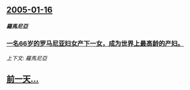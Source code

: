 ## [2005-01-16](/news/2005/01/16/index.md)

##### 羅馬尼亞
### [ 一名66岁的罗马尼亚妇女产下一女，成为世界上最高龄的产妇。](/news/2005/01/16/一名66岁的罗马尼亚妇女产下一女-成为世界上最高龄的产妇.md)
_上下文: 羅馬尼亞_

## [前一天...](/news/2005/01/15/index.md)


